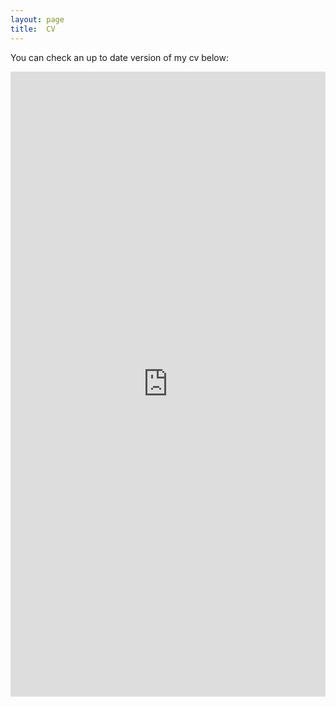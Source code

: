 ```yaml
---
layout: page
title:  CV
---
```


You can check an up to date version of my cv below:

<iframe src="https://drive.google.com/file/d/1FxtJ3mIfnJYusLgSqRRUqcL6e0s8ZRwq/preview" style="width:100%; height:1000px;" frameborder="0"></iframe>
